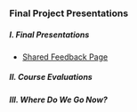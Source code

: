 ### Final Project Presentations

##### I. Final Presentations
* [Shared Feedback Page]()

##### II. Course Evaluations

##### III. Where Do We Go Now?
